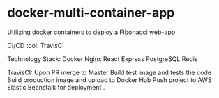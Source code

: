# docker-multi-container-app
Utilizing docker containers to deploy a Fibonacci web-app

CI/CD tool: TravisCI

Technology Stack:
Docker
Nginx
React
Express
PostgreSQL
Redis

TravisCI:
Upon PR merge to Master
Build test image and tests the code
Build production image and upload to Docker Hub
Push project to AWS Elastic Beanstalk for deployment
.
